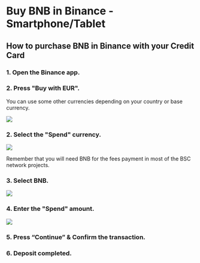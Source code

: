 # Buy BNB in Binance - Smartphone/Tablet

## How to purchase BNB in Binance with your Credit Card



### 1. Open the Binance app.

### 2. Press "Buy with EUR".

You can use some other currencies depending on your country or base currency.



![](../../../.gitbook/assets/1615028657935%20%282%29.jpg)

### 

### 2. Select the "Spend" currency.



![](../../../.gitbook/assets/1615028657928.jpg)



Remember that you will need BNB for the fees payment in most of the BSC network projects.



### 3. Select BNB.



![](../../../.gitbook/assets/1615028657920.jpg)



### 4. Enter the "Spend" amount.



![](../../../.gitbook/assets/1615028657912.jpg)





### 5. Press “Continue” & Confirm the transaction.



### 6. Deposit completed.





